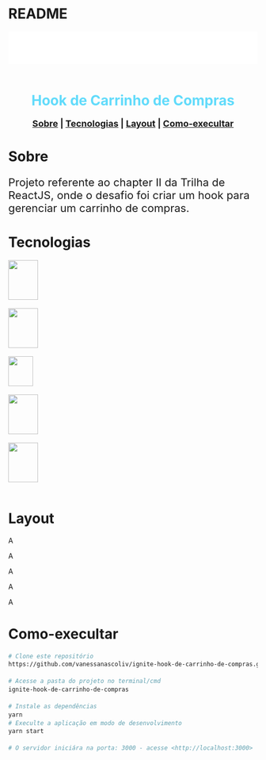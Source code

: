 # README

<img  style="display: block; margin-left: auto; margin-right: auto" src="./src/assets/images/logo.svg" alt="Logo"/></br>
<h1 align="center" style="font-weight:bold; color:#61DBFB">Hook de Carrinho de Compras</h1>

<p align="center" style="font-size:18px; font-weight:bold" >
  <a  href="#sobre">Sobre</a> |
  <a href="#tecnologias">Tecnologias</a> |
  <a href="#layout">Layout</a> |
  <a href="#como-execultar">Como-execultar</a> 
</p>

# Sobre
<p style="font-size:22px">Projeto referente ao chapter II da Trilha de ReactJS, onde o desafio foi criar um hook para gerenciar um carrinho de compras.</p>




# Tecnologias

 <img style="display: block"  height="80" width="60"  src="https://cdn.jsdelivr.net/gh/devicons/devicon/icons/html5/html5-original-wordmark.svg" /></br>
 <img style="display: block"  height="80" width="60" src="https://cdn.jsdelivr.net/gh/devicons/devicon/icons/css3/css3-original-wordmark.svg" /></br>
 <img style="display: block"  height="60" width="50" src="https://cdn.jsdelivr.net/gh/devicons/devicon/icons/typescript/typescript-plain.svg" /></br>
 <img style="display: block"  height="80" width="60" src="https://cdn.jsdelivr.net/gh/devicons/devicon/icons/react/react-original-wordmark.svg"/></br>
 <img style="display: block"  height="80" width="60" src="https://raw.githubusercontent.com/styled-components/brand/bde053200192814dcd55923b6e41884d18e51665/styled-components.svg"/></br>
 


# Layout
<p>A</p>
<p>A</p>
<p>A</p>
<p>A</p>
<p>A</p>



# Como-execultar
```bash
# Clone este repositório
https://github.com/vanessanascoliv/ignite-hook-de-carrinho-de-compras.git

# Acesse a pasta do projeto no terminal/cmd
ignite-hook-de-carrinho-de-compras

# Instale as dependências
yarn
# Execulte a aplicação em modo de desenvolvimento
yarn start

# O servidor iniciára na porta: 3000 - acesse <http://localhost:3000>

```
